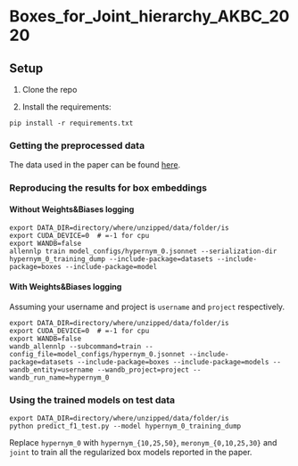 # Boxes_for_Joint_hierarchy_AKBC_2020

## Setup

1. Clone the repo

2. Install the requirements:

```
pip install -r requirements.txt
```

### Getting the preprocessed data

The data used in the paper can be found [here](https://drive.google.com/file/d/1LA_WOhQ9NnxmbXTuRx-Yhqtwpkk5dJmv/view?usp=sharing).

### Reproducing the results for box embeddings

#### Without Weights&Biases logging

```
export DATA_DIR=directory/where/unzipped/data/folder/is
export CUDA_DEVICE=0  # =-1 for cpu
export WANDB=false 
allennlp train model_configs/hypernym_0.jsonnet --serialization-dir hypernym_0_training_dump --include-package=datasets --include-package=boxes --include-package=model
```

#### With Weights&Biases logging

Assuming your username and project is `username` and `project` respectively.
```
export DATA_DIR=directory/where/unzipped/data/folder/is
export CUDA_DEVICE=0  # =-1 for cpu
export WANDB=false 
wandb_allennlp --subcommand=train --config_file=model_configs/hypernym_0.jsonnet --include-package=datasets --include-package=boxes --include-package=models --wandb_entity=username --wandb_project=project --wandb_run_name=hypernym_0
```


### Using the trained models on test data

```
export DATA_DIR=directory/where/unzipped/data/folder/is
python predict_f1_test.py --model hypernym_0_training_dump 
```

Replace `hypernym_0` with `hypernym_{10,25,50}`, `meronym_{0,10,25,30}` and `joint` to train all the regularized box models reported in the paper.


